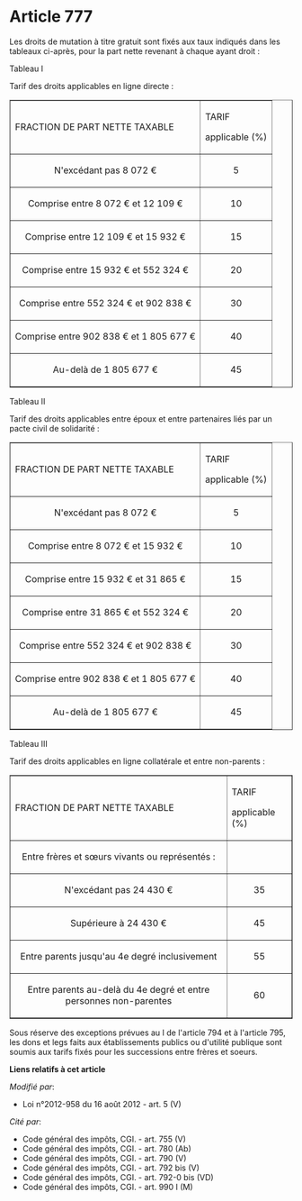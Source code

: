 # Article 777

Les droits de mutation à titre gratuit sont fixés aux taux indiqués dans les tableaux ci-après, pour la part nette revenant à
chaque ayant droit : 

Tableau I

Tarif des droits applicables en ligne directe :

<table border="1" align="center" width="700">
  <tbody>
    <tr>
      <td>

FRACTION DE PART NETTE TAXABLE

</td>
      <td>

TARIF 

applicable (%) 

</td>
    </tr>
    <tr>
      <td align="center">

N'excédant pas 8 072 € 

</td>
      <td align="center">

5 

</td>
    </tr>
    <tr>
      <td align="center">

Comprise entre 8 072 € et 12 109 € 

</td>
      <td align="center">

10 

</td>
    </tr>
    <tr>
      <td align="center">

Comprise entre 12 109 € et 15 932 € 

</td>
      <td align="center">

15 

</td>
    </tr>
    <tr>
      <td align="center">

Comprise entre 15 932 € et 552 324 € 

</td>
      <td align="center">

20 

</td>
    </tr>
    <tr>
      <td align="center">

Comprise entre 552 324 € et 902 838 € 

</td>
      <td align="center">

30 

</td>
    </tr>
    <tr>
      <td align="center">

Comprise entre 902 838 € et 1 805 677 € 

</td>
      <td align="center">

40

</td>
    </tr>
    <tr>
      <td align="center">

Au-delà de 1 805 677 € 

</td>
      <td align="center">

45

</td>
    </tr>
  </tbody>
</table>

Tableau II

Tarif des droits applicables entre époux et entre partenaires liés par un pacte civil de solidarité :

<table align="center" width="700" border="1">
  <tbody>
    <tr>
      <td>

FRACTION DE PART NETTE TAXABLE 

</td>
      <td>

TARIF 

applicable (%)

</td>
    </tr>
    <tr>
      <td align="center">

N'excédant pas 8 072 € 

</td>
      <td align="center">

5 

</td>
    </tr>
    <tr>
      <td align="center">

Comprise entre 8 072 € et 15 932 € 

</td>
      <td align="center">

10 

</td>
    </tr>
    <tr>
      <td align="center">

Comprise entre 15 932 € et 31 865 € 

</td>
      <td align="center">

15 

</td>
    </tr>
    <tr>
      <td align="center">

Comprise entre 31 865 € et 552 324 € 

</td>
      <td align="center">

20 

</td>
    </tr>
    <tr>
      <td align="center">

Comprise entre 552 324 € et 902 838 € 

</td>
      <td align="center">

30 

</td>
    </tr>
    <tr>
      <td align="center">

Comprise entre 902 838 € et 1 805 677 € 

</td>
      <td align="center">

40

</td>
    </tr>
    <tr>
      <td align="center">

Au-delà de 1 805 677 € 

</td>
      <td align="center">

45

</td>
    </tr>
  </tbody>
</table>

Tableau III

Tarif des droits applicables en ligne collatérale et entre non-parents :

<table border="1" align="center" width="700">
  <tbody>
    <tr>
      <td>

FRACTION DE PART NETTE TAXABLE 

</td>
      <td>

TARIF 

applicable (%)

</td>
    </tr>
    <tr>
      <td align="center">

Entre frères et sœurs vivants ou représentés : 

</td>
      <td align="center">

</td>
    </tr>
    <tr>
      <td align="center">

N'excédant pas 24 430 € 

</td>
      <td align="center">

35 

</td>
    </tr>
    <tr>
      <td align="center">

Supérieure à 24 430 € 

</td>
      <td align="center">

45 

</td>
    </tr>
    <tr>
      <td align="center">

Entre parents jusqu'au 4e degré inclusivement 

</td>
      <td align="center">

55 

</td>
    </tr>
    <tr>
      <td align="center">

Entre parents au-delà du 4e degré et entre personnes non-parentes 

</td>
      <td align="center">

60 

</td>
    </tr>
  </tbody>
</table>

Sous réserve des exceptions prévues au I de l'article 794 et à l'article 795, les dons et legs faits aux établissements
publics ou d'utilité publique sont soumis aux tarifs fixés pour les successions entre frères et soeurs.

**Liens relatifs à cet article**

_Modifié par_:

  - Loi n°2012-958 du 16 août 2012 - art. 5 (V)

_Cité par_:

  - Code général des impôts, CGI. - art. 755 (V)
  - Code général des impôts, CGI. - art. 780 (Ab)
  - Code général des impôts, CGI. - art. 790 (V)
  - Code général des impôts, CGI. - art. 792 bis (V)
  - Code général des impôts, CGI. - art. 792-0 bis (VD)
  - Code général des impôts, CGI. - art. 990 I (M)
